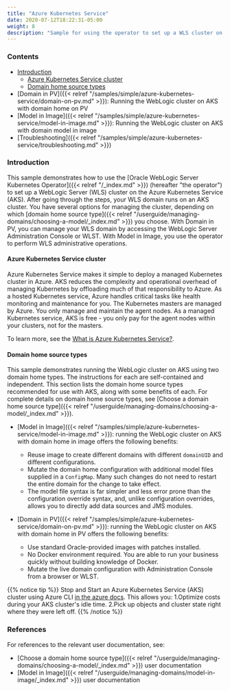 ```yaml
---
title: "Azure Kubernetes Service"
date: 2020-07-12T18:22:31-05:00
weight: 8
description: "Sample for using the operator to set up a WLS cluster on the Azure Kubernetes Service."
---
```



### Contents

   - [Introduction](#introduction)
     - [Azure Kubernetes Service cluster](#azure-kubernetes-service-cluster)
     - [Domain home source types](#domain-home-source-types)
   - [Domain in PV]({{< relref "/samples/simple/azure-kubernetes-service/domain-on-pv.md" >}}): Running the WebLogic cluster on AKS with domain home on PV
   - [Model in Image]({{< relref "/samples/simple/azure-kubernetes-service/model-in-image.md" >}}): Running the WebLogic cluster on AKS with domain model in image
   - [Troubleshooting]({{< relref "/samples/simple/azure-kubernetes-service/troubleshooting.md" >}})


### Introduction

This sample demonstrates how to use the [Oracle WebLogic Server Kubernetes Operator]({{< relref "/_index.md" >}}) (hereafter "the operator") to set up a WebLogic Server (WLS) cluster on the Azure Kubernetes Service (AKS). After going through the steps, your WLS domain runs on an AKS cluster.  You have several options for managing the cluster, depending on which [domain home source type]({{< relref "/userguide/managing-domains/choosing-a-model/_index.md" >}}) you choose.  With Domain in PV, you can manage your WLS domain by accessing the WebLogic Server Administration Console or WLST.  With Model in Image, you use the operator to perform WLS administrative operations.

#### Azure Kubernetes Service cluster

Azure Kubernetes Service makes it simple to deploy a managed Kubernetes cluster in Azure. AKS reduces the complexity and operational overhead of managing Kubernetes by offloading much of that responsibility to Azure. As a hosted Kubernetes service, Azure handles critical tasks like health monitoring and maintenance for you. The Kubernetes masters are managed by Azure. You only manage and maintain the agent nodes. As a managed Kubernetes service, AKS is free - you only pay for the agent nodes within your clusters, not for the masters.

To learn more, see the [What is Azure Kubernetes Service?](https://docs.microsoft.com/en-us/azure/aks/intro-kubernetes).

#### Domain home source types

This sample demonstrates running the WebLogic cluster on AKS using two domain home types. The instructions for each are self-contained and independent. This section lists the domain home source types recommended for use with AKS, along with some benefits of each. For complete details on domain home source types, see [Choose a domain home source type]({{< relref "/userguide/managing-domains/choosing-a-model/_index.md" >}}).

- [Model in Image]({{< relref "/samples/simple/azure-kubernetes-service/model-in-image.md" >}}): running the WebLogic cluster on AKS with domain home in image offers the following benefits:

   - Reuse image to create different domains with different `domainUID` and different configurations.
   - Mutate the domain home configuration with additional model files supplied in a `ConfigMap`.  Many such changes do not need to restart the entire domain for the change to take effect.
   - The model file syntax is far simpler and less error prone than the configuration override syntax, and, unlike configuration overrides, allows you to directly add data sources and JMS modules.

- [Domain in PV]({{< relref "/samples/simple/azure-kubernetes-service/domain-on-pv.md" >}}): running the WebLogic cluster on AKS with domain home in PV offers the following benefits:

   - Use standard Oracle-provided images with patches installed.
   - No Docker environment required. You are able to run your business quickly without building knowledge of Docker.
   - Mutate the live domain configuration with Administration Console from a browser or WLST.

{{% notice tip %}} Stop and Start an Azure Kubernetes Service (AKS) cluster using Azure CLI [in the azure docs](https://docs.microsoft.com/en-us/azure/aks/start-stop-cluster). This allows you: 
1.Optimize costs during your AKS cluster's idle time. 
2.Pick up objects and cluster state right where they were left off.
{{% /notice %}}

### References

For references to the relevant user documentation, see:
 - [Choose a domain home source type]({{< relref "/userguide/managing-domains/choosing-a-model/_index.md" >}}) user documentation
 - [Model in Image]({{< relref "/userguide/managing-domains/model-in-image/_index.md" >}}) user documentation
